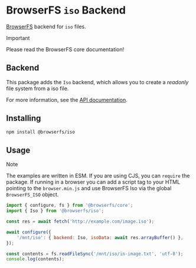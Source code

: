 # BrowserFS `iso` Backend

[BrowserFS](https://github.com/browser-fs/core) backend for `iso` files.

> [!IMPORTANT]
> Please read the BrowserFS core documentation!

## Backend

This package adds the `Iso` backend, which allows you to create a _readonly_ file system from a iso file.

For more information, see the [API documentation](https://browser-fs.github.io/iso).

## Installing

```sh
npm install @browserfs/iso
```

## Usage

> [!NOTE]
> The examples are written in ESM. If you are using CJS, you can `require` the package. If running in a browser you can add a script tag to your HTML pointing to the `browser.min.js` and use BrowserFS Iso via the global `BrowserFS_ISO` object.

```js
import { configure, fs } from '@browserfs/core';
import { Iso } from '@browserfs/iso';

const res = await fetch('http://example.com/image.iso');

await configure({
	'/mnt/iso': { backend: Iso, isoData: await res.arrayBuffer() },
});

const contents = fs.readFileSync('/mnt/iso/in-image.txt', 'utf-8');
console.log(contents);
```
